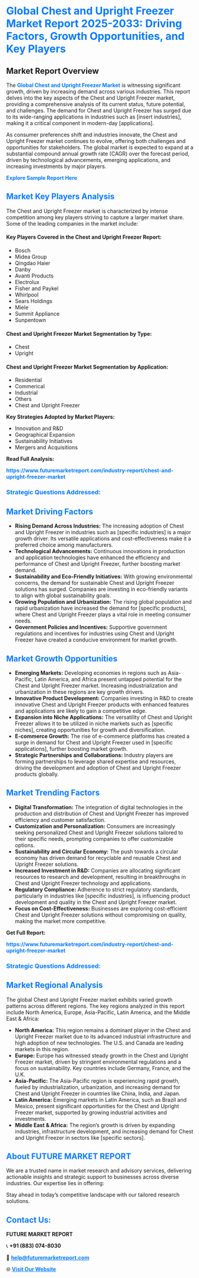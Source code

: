 <h1 style="color: #007BFF;">Global Chest and Upright Freezer Market Report 2025-2033: Driving Factors, Growth Opportunities, and Key Players</h1>

<section id="overview">
<h2>Market Report Overview</h2>
<p>The <a href="https://www.futuremarketreport.com/industry-report/chest-and-upright-freezer-market" style="color: #007BFF; text-decoration: none;"><strong>Global Chest and Upright Freezer Market</strong></a> is witnessing significant growth, driven by increasing demand across various industries. This report delves into the key aspects of the Chest and Upright Freezer market, providing a comprehensive analysis of its current status, future potential, and challenges. The demand for Chest and Upright Freezer has surged due to its wide-ranging applications in industries such as [insert industries], making it a critical component in modern-day [applications].</p>
<p>As consumer preferences shift and industries innovate, the Chest and Upright Freezer market continues to evolve, offering both challenges and opportunities for stakeholders. The global market is expected to expand at a substantial compound annual growth rate (CAGR) over the forecast period, driven by technological advancements, emerging applications, and increasing investments by major players.</p>
</section>

<section id="overview">
<p><a href="https://www.futuremarketreport.com/request-sample/reportId=128700" style="color: #007BFF; text-decoration: none;"><strong>Explore Sample Report Here</strong></a></p>
</section>

<section id="key-players">
<h2 style="color: #007BFF;">Market Key Players Analysis</h2>
<p>The Chest and Upright Freezer market is characterized by intense competition among key players striving to capture a larger market share. Some of the leading companies in the market include:</p>
<h4>Key Players Covered in the Chest and Upright Freezer Report:</h4>
<ul><li>Bosch</li><li>Midea Group</li><li>Qingdao Haier</li><li>Danby</li><li>Avanti Products</li><li>Electrolux</li><li>Fisher and Paykel</li><li>Whirlpool</li><li>Sears Holdings</li><li>Miele</li><li>Summit Appliance</li><li>Sunpentown</li></ul>
<h4>Chest and Upright Freezer Market Segmentation by Type:</h4>
<ul><li>Chest</li><li>Upright</li></ul>

<h4>Chest and Upright Freezer Market Segmentation by Application:</h4>
<ul><li>Residential</li><li>Commerical</li><li>Industrial</li><li>Others</li><li>Chest and Upright Freezer</li></ul>
<p><strong>Key Strategies Adopted by Market Players:</strong></p>
<ul>
<li>Innovation and R&D</li>
<li>Geographical Expansion</li>
<li>Sustainability Initiatives</li>
<li>Mergers and Acquisitions</li>
</ul>
</section>

<section>
<p><strong>Read Full Analysis: </strong></p><a href="https://www.futuremarketreport.com/industry-report/chest-and-upright-freezer-market" style="color: #007BFF; text-decoration: none;"><strong>https://www.futuremarketreport.com/industry-report/chest-and-upright-freezer-market</strong></a>
<h3 style="color: #007BFF;">Strategic Questions Addressed:</h3>
</section>

<section id="driving-factors">
<h2 style="color: #007BFF;">Market Driving Factors</h2>
<ul>
<li><strong>Rising Demand Across Industries:</strong> The increasing adoption of Chest and Upright Freezer in industries such as [specific industries] is a major growth driver. Its versatile applications and cost-effectiveness make it a preferred choice among manufacturers.</li>
<li><strong>Technological Advancements:</strong> Continuous innovations in production and application technologies have enhanced the efficiency and performance of Chest and Upright Freezer, further boosting market demand.</li>
<li><strong>Sustainability and Eco-Friendly Initiatives:</strong> With growing environmental concerns, the demand for sustainable Chest and Upright Freezer solutions has surged. Companies are investing in eco-friendly variants to align with global sustainability goals.</li>
<li><strong>Growing Population and Urbanization:</strong> The rising global population and rapid urbanization have increased the demand for [specific products], where Chest and Upright Freezer plays a vital role in meeting consumer needs.</li>
<li><strong>Government Policies and Incentives:</strong> Supportive government regulations and incentives for industries using Chest and Upright Freezer have created a conducive environment for market growth.</li>
</ul>
</section>

<section id="growth-opportunities">
<h2 style="color: #007BFF;">Market Growth Opportunities</h2>
<ul>
<li><strong>Emerging Markets:</strong> Developing economies in regions such as Asia-Pacific, Latin America, and Africa present untapped potential for the Chest and Upright Freezer market. Increasing industrialization and urbanization in these regions are key growth drivers.</li>
<li><strong>Innovative Product Development:</strong> Companies investing in R&D to create innovative Chest and Upright Freezer products with enhanced features and applications are likely to gain a competitive edge.</li>
<li><strong>Expansion into Niche Applications:</strong> The versatility of Chest and Upright Freezer allows it to be utilized in niche markets such as [specific niches], creating opportunities for growth and diversification.</li>
<li><strong>E-commerce Growth:</strong> The rise of e-commerce platforms has created a surge in demand for Chest and Upright Freezer used in [specific applications], further boosting market growth.</li>
<li><strong>Strategic Partnerships and Collaborations:</strong> Industry players are forming partnerships to leverage shared expertise and resources, driving the development and adoption of Chest and Upright Freezer products globally.</li>
</ul>
</section>

<section id="trending-factors">
<h2 style="color: #007BFF;">Market Trending Factors</h2>
<ul>
<li><strong>Digital Transformation:</strong> The integration of digital technologies in the production and distribution of Chest and Upright Freezer has improved efficiency and customer satisfaction.</li>
<li><strong>Customization and Personalization:</strong> Consumers are increasingly seeking personalized Chest and Upright Freezer solutions tailored to their specific needs, prompting companies to offer customizable options.</li>
<li><strong>Sustainability and Circular Economy:</strong> The push towards a circular economy has driven demand for recyclable and reusable Chest and Upright Freezer solutions.</li>
<li><strong>Increased Investment in R&D:</strong> Companies are allocating significant resources to research and development, resulting in breakthroughs in Chest and Upright Freezer technology and applications.</li>
<li><strong>Regulatory Compliance:</strong> Adherence to strict regulatory standards, particularly in industries like [specific industries], is influencing product development and quality in the Chest and Upright Freezer market.</li>
<li><strong>Focus on Cost-Effectiveness:</strong> Businesses are exploring cost-efficient Chest and Upright Freezer solutions without compromising on quality, making the market more competitive.</li>
</ul>
</section>

<section>
<p><strong>Get Full Report: </strong></p><a href="https://www.futuremarketreport.com/industry-report/chest-and-upright-freezer-market" style="color: #007BFF; text-decoration: none;"><strong>https://www.futuremarketreport.com/industry-report/chest-and-upright-freezer-market</strong></a>
<h3 style="color: #007BFF;">Strategic Questions Addressed:</h3>
</section>


<section id="regional-analysis">
<h2 style="color: #007BFF;">Market Regional Analysis</h2>
<p>The global Chest and Upright Freezer market exhibits varied growth patterns across different regions. The key regions analyzed in this report include North America, Europe, Asia-Pacific, Latin America, and the Middle East & Africa:</p>
<ul>
<li><strong>North America:</strong> This region remains a dominant player in the Chest and Upright Freezer market due to its advanced industrial infrastructure and high adoption of new technologies. The U.S. and Canada are leading markets in this region.</li>
<li><strong>Europe:</strong> Europe has witnessed steady growth in the Chest and Upright Freezer market, driven by stringent environmental regulations and a focus on sustainability. Key countries include Germany, France, and the U.K.</li>
<li><strong>Asia-Pacific:</strong> The Asia-Pacific region is experiencing rapid growth, fueled by industrialization, urbanization, and increasing demand for Chest and Upright Freezer in countries like China, India, and Japan.</li>
<li><strong>Latin America:</strong> Emerging markets in Latin America, such as Brazil and Mexico, present significant opportunities for the Chest and Upright Freezer market, supported by growing industrial activities and investments.</li>
<li><strong>Middle East & Africa:</strong> The region’s growth is driven by expanding industries, infrastructure development, and increasing demand for Chest and Upright Freezer in sectors like [specific sectors].</li>
</ul>
</section>

<footer>
<h2 style="color: #007BFF;">About FUTURE MARKET REPORT</h2>
<p>We are a trusted name in market research and advisory services, delivering actionable insights and strategic support to businesses across diverse industries. Our expertise lies in offering:</p>

<p>Stay ahead in today’s competitive landscape with our tailored research solutions.</p>

<h2 style="color: #007BFF;">Contact Us:</h2>
<p><strong>FUTURE MARKET REPORT</strong></p>
<p>📞 <strong>+91 (883) 074-8030</strong></p>
<p>📧 <strong><a href="mailto:help@futuremarketreport.com" style="color: #007BFF;">help@futuremarketreport.com</a></strong></p>
<p>🌐 <strong><a href="https://www.futuremarketreport.com/" style="color: #007BFF;">Visit Our Website</a></strong></p>
</footer>
